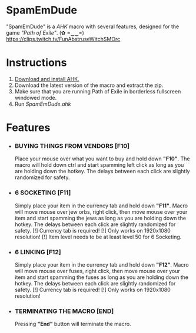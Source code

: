 # SpamEmDude
  "SpamEmDude" is a *AHK* macro with several features, designed for the game *"Path of Exile"*.
  (✿ =‿‿=) https://clips.twitch.tv/FunAbstruseWitchSMOrc

# Instructions

  1. [Download and install AHK.][1]
  2. Download the latest version of the macro and extract the zip.
  3. Make sure that you are running Path of Exile in borderless fullscreen windowed mode.
  4. Run *SpamEmDude.ahk*

# Features

* ### BUYING THINGS FROM VENDORS [F10]

  Place your mouse over what you want to buy and hold down __"F10"__. The macro will hold down ctrl and start spamming left click as long as you are holding down the hotkey.
  The delays between each click are slightly randomized for safety.

* ### 6 SOCKETING [F11]

  Simply place your item in the currency tab and hold down __"F11"__. Macro will move mouse over jew orbs, right click, then move mouse over your item and start spamming the jews as long as you are holding down the hotkey.
  The delays between each click are slightly randomized for safety.
  [!] Currency tab is required!
  [!] Only works on 1920x1080 resolution!
  [!] Item level needs to be at least level 50 for 6 Socketing.

* ### 6 LINKING [F12]

  Simply place your item in the currency tab and hold down __"F12"__. Macro will move mouse over fuses, right click, then move mouse over your item and start spamming the fuses as long as you are holding down the hotkey.
  The delays between each click are slightly randomized for safety.
  [!] Currency tab is required!
  [!] Only works on 1920x1080 resolution!

* ### TERMINATING THE MACRO [END]

  Pressing __"End"__ button will terminate the macro.

[1]: https://autohotkey.com/
